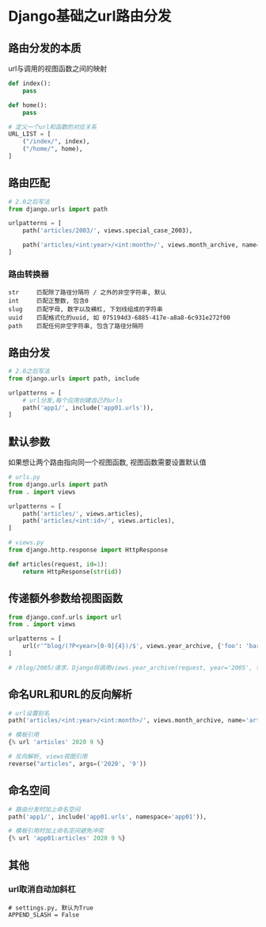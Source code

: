 # Django基础之url路由分发

## 路由分发的本质

url与调用的视图函数之间的映射

```python
def index():
    pass

def home():
    pass

# 定义一个url和函数的对应关系
URL_LIST = [
    ("/index/", index),
    ("/home/", home),
]
```

## 路由匹配

```python
# 2.0之后写法
from django.urls import path

urlpatterns = [
    path('articles/2003/', views.special_case_2003),

    path('articles/<int:year>/<int:month>/', views.month_archive, name='articles'),
]
```

### 路由转换器

```shell
str     匹配除了路径分隔符 / 之外的非空字符串, 默认
int     匹配正整数, 包含0
slug    匹配字母, 数字以及横杠, 下划线组成的字符串
uuid    匹配格式化的uuid, 如 075194d3-6885-417e-a8a8-6c931e272f00
path    匹配任何非空字符串, 包含了路径分隔符
```

## 路由分发

```python
# 2.0之后写法
from django.urls import path, include

urlpatterns = [
    # url分发,每个应用创建自己的urls
    path('app1/', include('app01.urls')),
]
```

## 默认参数

如果想让两个路由指向同一个视图函数, 视图函数需要设置默认值

```python
# urls.py
from django.urls import path
from . import views

urlpatterns = [
    path('articles/', views.articles),
    path('articles/<int:id>/', views.articles),
]

# views.py
from django.http.response import HttpResponse

def articles(request, id=1):
    return HttpResponse(str(id))
```

## 传递额外参数给视图函数

```python
from django.conf.urls import url
from . import views

urlpatterns = [
    url(r'^blog/(?P<year>[0-9]{4})/$', views.year_archive, {'foo': 'bar'}),
]

# /blog/2005/请求，Django将调用views.year_archive(request, year='2005', foo='bar')
```

## 命名URL和URL的反向解析

```python
# url设置别名
path('articles/<int:year>/<int:month>/', views.month_archive, name='articles'),

# 模板引用
{% url 'articles' 2020 9 %}

# 反向解析, views视图引用
reverse("articles", args=('2020', '9'))
```

## 命名空间

```python
# 路由分发时加上命名空间
path('app1/', include('app01.urls', namespace='app01')),

# 模板引用时加上命名空间避免冲突
{% url 'app01:articles' 2020 9 %}
```

## 其他

### url取消自动加斜杠

```shell
# settings.py, 默认为True
APPEND_SLASH = False
```
